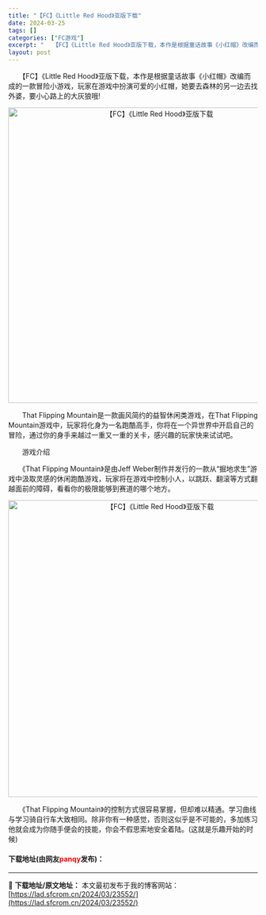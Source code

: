 ```yaml
---
title: "【FC】《Little Red Hood》亚版下载"
date: 2024-03-25
tags: []
categories: ["FC游戏"]
excerpt: "　　【FC】《Little Red Hood》亚版下载，本作是根据童话故事《小红帽》改编而成的一款冒险小游戏，玩家在游戏中扮演可爱的小红帽，她要去森林的另一边去找外婆，要小心路上的大灰狼哦! 　　That Flipping Mountain是一款画风简约的益智休闲类游戏，在That Flipping&hellip;"
layout: post
---
```


 <p>　　【FC】《Little Red Hood》亚版下载，本作是根据童话故事《小红帽》改编而成的一款冒险小游戏，玩家在游戏中扮演可爱的小红帽，她要去森林的另一边去找外婆，要小心路上的大灰狼哦!</p> <p align="center"><img align="" border="0" src="https://lad.sfcrom.cn/wp-content/uploads/2024/03/20240325_6601952ba474a.png" width="595" alt="【FC】《Little Red Hood》亚版下载" /></p> <p>　　That Flipping Mountain是一款画风简约的益智休闲类游戏，在That Flipping Mountain游戏中，玩家将化身为一名跑酷高手，你将在一个异世界中开启自己的冒险，通过你的身手来越过一重又一重的关卡，感兴趣的玩家快来试试吧。</p> <p>　　游戏介绍</p> <p>　　《That Flipping Mountain》是由Jeff Weber制作并发行的一款从&ldquo;掘地求生&rdquo;游戏中汲取灵感的休闲跑酷游戏，玩家将在游戏中控制小人，以跳跃、翻滚等方式翻越面前的障碍，看看你的极限能够到赛道的哪个地方。</p> <p align="center"><img align="" border="0" src="https://lad.sfcrom.cn/wp-content/uploads/2024/03/20240325_6601952c98139.png" width="598" alt="【FC】《Little Red Hood》亚版下载" /></p> <p>　　《That Flipping Mountain》的控制方式很容易掌握，但却难以精通。学习曲线与学习骑自行车大致相同。除非你有一种感觉，否则这似乎是不可能的，多加练习他就会成为你随手便会的技能，你会不假思索地安全着陆。(这就是乐趣开始的时候)</p> <p><h4>下载地址(由网友<font color="red">panqy</font>发布)：</h4></p> 

---
📖 **下载地址/原文地址：** 本文最初发布于我的博客网站：[https://lad.sfcrom.cn/2024/03/23552/](https://lad.sfcrom.cn/2024/03/23552/)
